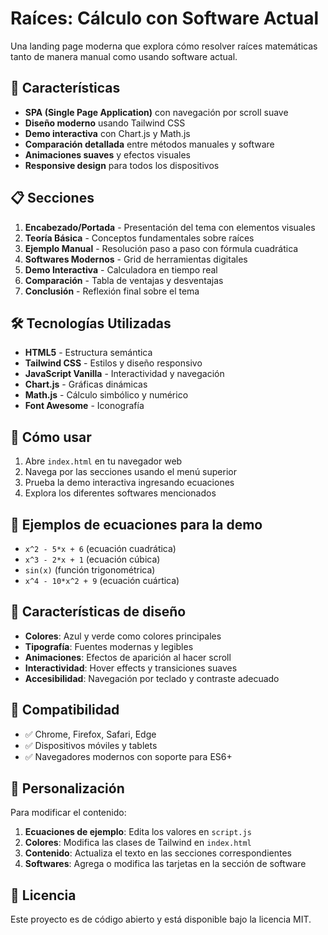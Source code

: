 # Raíces: Cálculo con Software Actual

Una landing page moderna que explora cómo resolver raíces matemáticas tanto de manera manual como usando software actual.

## 🎯 Características

- **SPA (Single Page Application)** con navegación por scroll suave
- **Diseño moderno** usando Tailwind CSS
- **Demo interactiva** con Chart.js y Math.js
- **Comparación detallada** entre métodos manuales y software
- **Animaciones suaves** y efectos visuales
- **Responsive design** para todos los dispositivos

## 📋 Secciones

1. **Encabezado/Portada** - Presentación del tema con elementos visuales
2. **Teoría Básica** - Conceptos fundamentales sobre raíces
3. **Ejemplo Manual** - Resolución paso a paso con fórmula cuadrática
4. **Softwares Modernos** - Grid de herramientas digitales
5. **Demo Interactiva** - Calculadora en tiempo real
6. **Comparación** - Tabla de ventajas y desventajas
7. **Conclusión** - Reflexión final sobre el tema

## 🛠️ Tecnologías Utilizadas

- **HTML5** - Estructura semántica
- **Tailwind CSS** - Estilos y diseño responsivo
- **JavaScript Vanilla** - Interactividad y navegación
- **Chart.js** - Gráficas dinámicas
- **Math.js** - Cálculo simbólico y numérico
- **Font Awesome** - Iconografía

## 🚀 Cómo usar

1. Abre `index.html` en tu navegador web
2. Navega por las secciones usando el menú superior
3. Prueba la demo interactiva ingresando ecuaciones
4. Explora los diferentes softwares mencionados

## 📝 Ejemplos de ecuaciones para la demo

- `x^2 - 5*x + 6` (ecuación cuadrática)
- `x^3 - 2*x + 1` (ecuación cúbica)
- `sin(x)` (función trigonométrica)
- `x^4 - 10*x^2 + 9` (ecuación cuártica)

## 🎨 Características de diseño

- **Colores**: Azul y verde como colores principales
- **Tipografía**: Fuentes modernas y legibles
- **Animaciones**: Efectos de aparición al hacer scroll
- **Interactividad**: Hover effects y transiciones suaves
- **Accesibilidad**: Navegación por teclado y contraste adecuado

## 📱 Compatibilidad

- ✅ Chrome, Firefox, Safari, Edge
- ✅ Dispositivos móviles y tablets
- ✅ Navegadores modernos con soporte para ES6+

## 🔧 Personalización

Para modificar el contenido:

1. **Ecuaciones de ejemplo**: Edita los valores en `script.js`
2. **Colores**: Modifica las clases de Tailwind en `index.html`
3. **Contenido**: Actualiza el texto en las secciones correspondientes
4. **Softwares**: Agrega o modifica las tarjetas en la sección de software

## 📄 Licencia

Este proyecto es de código abierto y está disponible bajo la licencia MIT.
